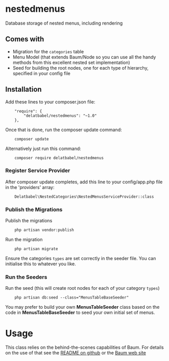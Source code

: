 # nestedmenus

Database storage of nested menus, including rendering

## Comes with

* Migration for the `categories` table
* Menu Model (that extends Baum/Node so you can use all the handy methods from this excellent nested set implementation)
* Seed for building the root nodes, one for each type of hierarchy, specified in your config file

## Installation

Add these lines to your composer.json file:

```
    "require": {
        "delatbabel/nestedmenus": "~1.0"
    },
```

Once that is done, run the composer update command:

```
    composer update
```

Alternatively just run this command:

```
    composer require delatbabel/nestedmenus
```

### Register Service Provider

After composer update completes, add this line to your config/app.php file in the 'providers' array:

```
    Delatbabel\NestedCategories\NestedMenusServiceProvider::class
```

### Publish the Migrations

Publish the migrations

```
    php artisan vendor:publish
```

Run the migration

```
    php artisan migrate
```

Ensure the categories `types` are set correctly in the seeder file.  You can initialise this to
whatever you like.

### Run the Seeders

Run the seed (this will create root nodes for each of your category `types`)

```
    php artisan db:seed --class="MenusTableBaseSeeder"
```

You may prefer to build your own **MenusTableSeeder** class based on the code in
**MenusTableBaseSeeder** to seed your own initial set of menus.

# Usage

This class relies on the behind-the-scenes capabilities of Baum.  For details on the use
of that see the [README on github](https://github.com/etrepat/baum) or the
[Baum web site](http://etrepat.com/baum/)
